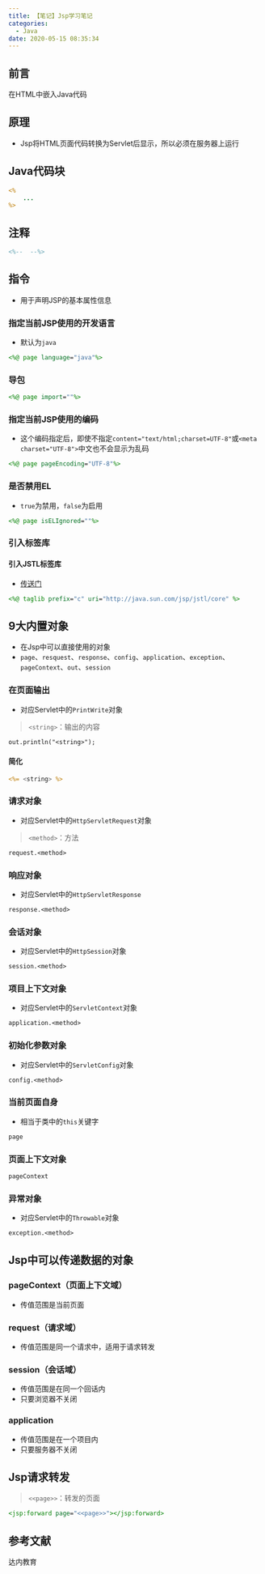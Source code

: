 ```yaml
---
title: 【笔记】Jsp学习笔记
categories:
  - Java
date: 2020-05-15 08:35:34
---
```


## 前言

在HTML中嵌入Java代码

<!-- more -->

## 原理

- Jsp将HTML页面代码转换为Servlet后显示，所以必须在服务器上运行

## Java代码块

``` jsp
<%
    ...
%>
```

## 注释

``` jsp
<%--  --%>
```

## 指令

- 用于声明JSP的基本属性信息

### 指定当前JSP使用的开发语言

- 默认为`java`

``` jsp
<%@ page language="java"%>
```

### 导包

``` jsp
<%@ page import=""%>
```

### 指定当前JSP使用的编码

- 这个编码指定后，即使不指定`content="text/html;charset=UTF-8"`或`<meta charset="UTF-8">`中文也不会显示为乱码

``` jsp
<%@ page pageEncoding="UTF-8"%>
```

### 是否禁用EL

- `true`为禁用，`false`为启用

``` jsp
<%@ page isELIgnored=""%>
```

### 引入标签库

#### 引入JSTL标签库

- [传送门](/2020/05/25/JSTL学习笔记/)

``` jsp
<%@ taglib prefix="c" uri="http://java.sun.com/jsp/jstl/core" %>
```

## 9大内置对象

- 在Jsp中可以直接使用的对象
- `page`、`resquest`、`response`、`config`、`application`、`exception`、`pageContext`、`out`、`session`

### 在页面输出

- 对应Servlet中的`PrintWrite`对象

> `<string>`：输出的内容

``` jsp
out.println("<string>");
```

#### 简化

``` jsp
<%= <string> %>
```

### 请求对象

- 对应Servlet中的`HttpServletRequest`对象

> `<method>`：方法

``` jsp
request.<method>
```

### 响应对象

- 对应Servlet中的`HttpServletResponse`

``` jsp
response.<method>
```

### 会话对象

- 对应Servlet中的`HttpSession`对象

``` jsp
session.<method>
```

### 项目上下文对象

- 对应Servlet中的`ServletContext`对象

``` jsp
application.<method>
```

### 初始化参数对象

- 对应Servlet中的`ServletConfig`对象

``` jsp
config.<method>
```

### 当前页面自身

- 相当于类中的`this`关键字

``` jsp
page
```

### 页面上下文对象

``` jsp
pageContext
```

### 异常对象

- 对应Servlet中的`Throwable`对象

``` jsp
exception.<method>
```

## Jsp中可以传递数据的对象

### pageContext（页面上下文域）

- 传值范围是当前页面

### request（请求域）

- 传值范围是同一个请求中，适用于请求转发

### session（会话域）

- 传值范围是在同一个回话内
- 只要浏览器不关闭

### application

- 传值范围是在一个项目内
- 只要服务器不关闭

## Jsp请求转发

> `<<page>>`：转发的页面

``` jsp
<jsp:forward page="<<page>>"></jsp:forward>
```

## 参考文献

达内教育


